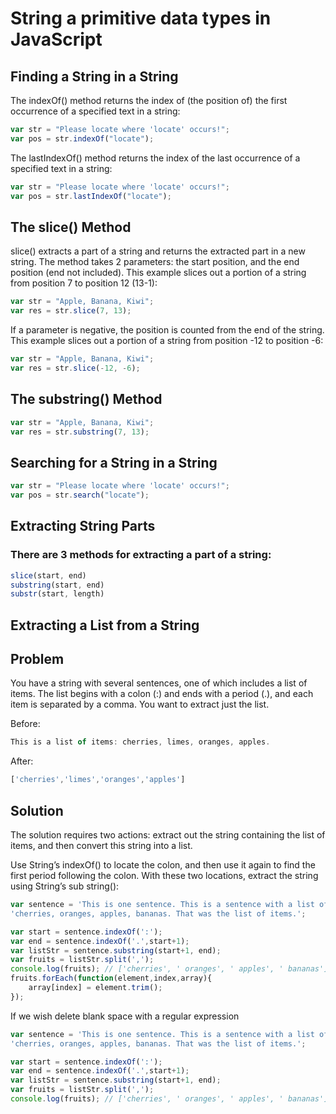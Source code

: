 # String a primitive data types in JavaScript

## Finding a String in a String

The indexOf() method returns the index of (the position of) the first occurrence of a specified text in a string:

```js
var str = "Please locate where 'locate' occurs!";
var pos = str.indexOf("locate");
```

The lastIndexOf() method returns the index of the last occurrence of a specified text in a string:

```js
var str = "Please locate where 'locate' occurs!";
var pos = str.lastIndexOf("locate");
```

## The slice() Method

slice() extracts a part of a string and returns the extracted part in a new string.
The method takes 2 parameters: the start position, and the end position (end not included).
This example slices out a portion of a string from position 7 to position 12 (13-1):


```js
var str = "Apple, Banana, Kiwi";
var res = str.slice(7, 13);
```
If a parameter is negative, the position is counted from the end of the string.
This example slices out a portion of a string from position -12 to position -6:

```js
var str = "Apple, Banana, Kiwi";
var res = str.slice(-12, -6);
```

## The substring() Method

```js
var str = "Apple, Banana, Kiwi";
var res = str.substring(7, 13);
```

## Searching for a String in a String

```js
var str = "Please locate where 'locate' occurs!";
var pos = str.search("locate");
```

## Extracting String Parts
### There are 3 methods for extracting a part of a string:

```js
slice(start, end)
substring(start, end)
substr(start, length)
```


## Extracting a List from a String

## Problem

You have a string with several sentences, one of which includes a list of items. The list
begins with a colon (:) and ends with a period (.), and each item is separated by a comma.
You want to extract just the list.

Before:

```js
This is a list of items: cherries, limes, oranges, apples.
```

After:

```js
['cherries','limes','oranges','apples']
```

## Solution

The solution requires two actions: extract out the string containing the list of items, and
then convert this string into a list.

Use String’s indexOf() to locate the colon, and then use it again to find the first period
following the colon. With these two locations, extract the string using String’s sub
string():

```js
var sentence = 'This is one sentence. This is a sentence with a list of items:' +
'cherries, oranges, apples, bananas. That was the list of items.';

var start = sentence.indexOf(':');
var end = sentence.indexOf('.',start+1);
var listStr = sentence.substring(start+1, end);
var fruits = listStr.split(',');
console.log(fruits); // ['cherries', ' oranges', ' apples', ' bananas']
fruits.forEach(function(element,index,array){
    array[index] = element.trim();
});
```

If we wish delete blank space with a regular expression

```js
var sentence = 'This is one sentence. This is a sentence with a list of items:' +
'cherries, oranges, apples, bananas. That was the list of items.';

var start = sentence.indexOf(':');
var end = sentence.indexOf('.',start+1);
var listStr = sentence.substring(start+1, end);
var fruits = listStr.split(',');
console.log(fruits); // ['cherries', ' oranges', ' apples', ' bananas']

```







